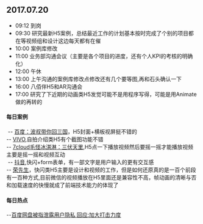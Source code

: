 ## 2017.07.20
* 09:12 到岗
* 09:30 研究最新H5案例，总结最近工作的计划基本按时完成了个别的项目都在等视频组和设计这边每天都有在催
* 10:00 案例库修改
* 11:00 业务部沟通会议（主要是各个项目的进度，还有个人KPI的考核的明确化）
* 12:00 午休
* 13:00 上午沟通的案例库修改点修改还有几个要等图,再和石头确认一下
* 16:00 八佰伴H5和AR沟通会 
* 17:00 研究了下近期的动画类H5发觉可能不是用程序写得，可能是用Animate做的再转的





#### 每日案例
  -- [百度：波叔带你回三国](https://broccoli.uc.cn/video/apps/armyinteractshow2017/routes/index)，H5封面+横板视屏挺不错的<br/>
  -- [VIVO](http://vivo.sparkad.cn/),自拍介绍类H5有个截图功能不错<br/>
  -- [7cloud毛怪冰淇淋：三伏天里](7cloud毛怪冰淇淋：三伏天里),H5点一下播放视频然后要摇一摇才能播放视频主要是摇一摇和视频互动<br/>
  -- [抖音](https://www.amemv.com/aweme/in_app/activity/awemewords/?wxshare_count=3),快闪+form表单，有一部文字是用户输入的更有交互感<br/>
  -- [荣先生](http://www.bbbaaayyy.com/baydesign/a/index.html)，快闪类H5主要是设计和视频的工作，但是如何还原真的是一百个前段有一百种方式,目前微信的视频播放在H5里面还是兼容性不高，帧动画的清晰与否和加载速度的快慢就成了前端技术能力的体现了
 
 
#### 每日热点
  --[百度网盘被指泄露用户隐私 回应:加大打击力度](http://finance.qq.com/a/20170720/004740.htm)

